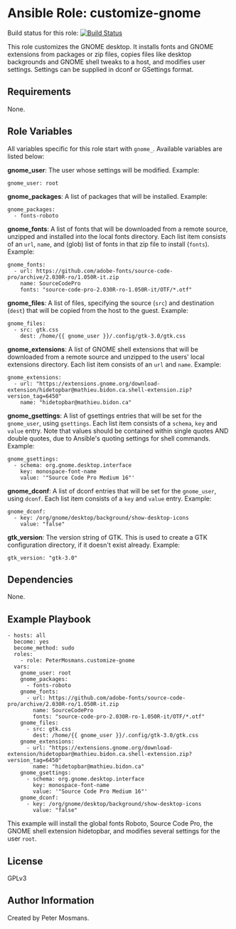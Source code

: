 Ansible Role: customize-gnome
=========


Build status for this role: [![Build Status](https://travis-ci.org/PeterMosmans/ansible-role-customize-gnome.svg)](https://travis-ci.org/PeterMosmans/ansible-role-customize-gnome)


This role customizes the GNOME desktop. It installs fonts and GNOME extensions
from packages or zip files, copies files like desktop backgrounds and GNOME
shell tweaks to a host, and modifies user settings. Settings can be supplied in
dconf or GSettings format.

Requirements
------------

None.

Role Variables
--------------

All variables specific for this role start with `gnome_`. Available variables
are listed below:

**gnome_user**: The user whose settings will be modified. Example:
```
gnome_user: root
```

**gnome_packages**: A list of packages that will be installed. Example:
```
gnome_packages:
  - fonts-roboto
```

**gnome_fonts**: A list of fonts that will be downloaded from a remote source,
unzipped and installed into the local fonts directory. Each list item consists
of an `url`, `name`, and (glob) list of fonts in that zip file to install
(`fonts`). Example:
```
gnome_fonts:
  - url: https://github.com/adobe-fonts/source-code-pro/archive/2.030R-ro/1.050R-it.zip
    name: SourceCodePro
    fonts: "source-code-pro-2.030R-ro-1.050R-it/OTF/*.otf"
```

**gnome_files**: A list of files, specifying the source (`src`) and destination
(`dest`) that will be copied from the host to the guest. Example:
```
gnome_files:
  - src: gtk.css
    dest: /home/{{ gnome_user }}/.config/gtk-3.0/gtk.css
```

**gnome_extensions**: A list of GNOME shell extensions that will be
downloaded from a remote source and unzipped to the users' local extensions
directory. Each list item consists of an `url` and `name`. Example:
```
gnome_extensions:
  - url: "https://extensions.gnome.org/download-extension/hidetopbar@mathieu.bidon.ca.shell-extension.zip?version_tag=6450"
    name: "hidetopbar@mathieu.bidon.ca"
```

**gnome_gsettings**: A list of gsettings entries that will be set for the
`gnome_user`, using `gsettings`.
Each list item consists of a `schema`, `key` and `value` entry. Note that values
should be contained within single quotes AND double quotes, due to Ansible's
quoting settings for shell commands. Example:
```
gnome_gsettings:
  - schema: org.gnome.desktop.interface
    key: monospace-font-name
    value: '"Source Code Pro Medium 16"'
```

**gnome_dconf**: A list of dconf entries that will be set for the `gnome_user`,
using `dconf`.
Each list item consists of a `key` and `value` entry. Example:
```
gnome_dconf:
  - key: /org/gnome/desktop/background/show-desktop-icons
    value: "false"
```

**gtk_version**: The version string of GTK. This is used to create a GTK
configuration directory, if it doesn't exist already. Example:
```
gtk_version: "gtk-3.0"
```

Dependencies
------------

None.

Example Playbook
----------------
```
- hosts: all
  become: yes
  become_method: sudo
  roles:
    - role: PeterMosmans.customize-gnome
  vars:
    gnome_user: root
    gnome_packages:
      - fonts-roboto
    gnome_fonts:
      - url: https://github.com/adobe-fonts/source-code-pro/archive/2.030R-ro/1.050R-it.zip
        name: SourceCodePro
        fonts: "source-code-pro-2.030R-ro-1.050R-it/OTF/*.otf"
    gnome_files:
      - src: gtk.css
        dest: /home/{{ gnome_user }}/.config/gtk-3.0/gtk.css
    gnome_extensions:
      - url: "https://extensions.gnome.org/download-extension/hidetopbar@mathieu.bidon.ca.shell-extension.zip?version_tag=6450"
        name: "hidetopbar@mathieu.bidon.ca"
    gnome_gsettings:
      - schema: org.gnome.desktop.interface
        key: monospace-font-name
        value: '"Source Code Pro Medium 16"'
    gnome_dconf:
      - key: /org/gnome/desktop/background/show-desktop-icons
        value: "false"
```

This example will install the global fonts Roboto, Source Code Pro, the GNOME
shell extension hidetopbar, and modifies several settings for the user `root`.

License
-------

GPLv3

Author Information
------------------

Created by Peter Mosmans.
